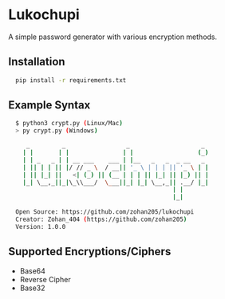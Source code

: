 
# Lukochupi

A simple password generator with various encryption methods.





## Installation


```bash
  pip install -r requirements.txt
```

## Example Syntax

```bash
  $ python3 crypt.py (Linux/Mac)
  > py crypt.py (Windows)

     _         _                 _                    _
    | |       | |               | |                  (_)
    | | _   _ | | __ ___    ___ | |__   _   _  _ __   _
    | || | | || |/ // _ \  / __|| '_ \ | | | || '_ \ | |
    | || |_| ||   <| (_) || (__ | | | || |_| || |_) || |
    |_| \__,_||_|\_\\___/  \___||_| |_| \__,_|| .__/ |_|
                                              | |
                                              |_|
  
  Open Source: https://github.com/zohan205/lukochupi
  Creator: Zohan_404 (https://github.com/zohan205)
  Version: 1.0.0
```


  
## Supported Encryptions/Ciphers

- Base64
- Reverse Cipher
- Base32

  
